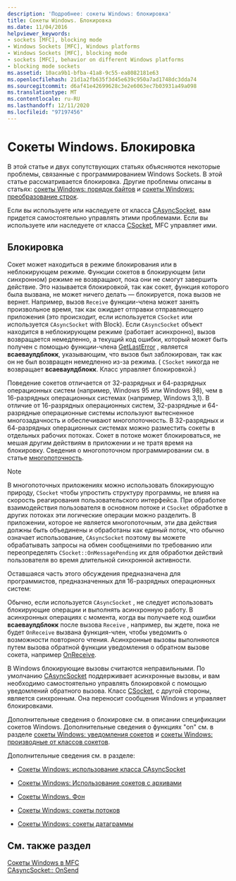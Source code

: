 ```yaml
---
description: 'Подробнее: сокеты Windows: блокировка'
title: Сокеты Windows. Блокировка
ms.date: 11/04/2016
helpviewer_keywords:
- sockets [MFC], blocking mode
- Windows Sockets [MFC], Windows platforms
- Windows Sockets [MFC], blocking mode
- sockets [MFC], behavior on different Windows platforms
- blocking mode sockets
ms.assetid: 10aca9b1-bfba-41a8-9c55-ea8082181e63
ms.openlocfilehash: 21d1a2fb635f3d45e639c950a7ad1748dc3dda74
ms.sourcegitcommit: d6af41e42699628c3e2e6063ec7b03931a49a098
ms.translationtype: MT
ms.contentlocale: ru-RU
ms.lasthandoff: 12/11/2020
ms.locfileid: "97197456"
---
```

# <a name="windows-sockets-blocking"></a>Сокеты Windows. Блокировка

В этой статье и двух сопутствующих статьях объясняются некоторые проблемы, связанные с программированием Windows Sockets. В этой статье рассматривается блокировка. Другие проблемы описаны в статьях: [сокеты Windows: порядок байтов](../mfc/windows-sockets-byte-ordering.md) и [сокеты Windows: преобразование строк](../mfc/windows-sockets-converting-strings.md).

Если вы используете или наследуете от класса [CAsyncSocket](../mfc/reference/casyncsocket-class.md), вам придется самостоятельно управлять этими проблемами. Если вы используете или наследуете от класса [CSocket](../mfc/reference/csocket-class.md), MFC управляет ими.

## <a name="blocking"></a>Блокировка

Сокет может находиться в режиме блокирования или в неблокирующем режиме. Функции сокетов в блокирующем (или синхронном) режиме не возвращают, пока они не смогут завершить действие. Это называется блокировкой, так как сокет, функция которого была вызвана, не может ничего делать — блокируется, пока вызов не вернет. Например, вызов `Receive` функции-члена может занять произвольное время, так как ожидает отправки отправляющего приложения (это происходит, если используется `CSocket` или используется `CAsyncSocket` with Block). Если `CAsyncSocket` объект находится в неблокирующем режиме (работает асинхронно), вызов возвращается немедленно, а текущий код ошибки, который может быть получен с помощью функции-члена [GetLastError](../mfc/reference/casyncsocket-class.md#getlasterror) , является **всаеваулдблокк**, указывающим, что вызов был заблокирован, так как он не был возвращен немедленно из-за режима. ( `CSocket` никогда не возвращает **всаеваулдблокк**. Класс управляет блокировкой.)

Поведение сокетов отличается от 32-разрядных и 64-разрядных операционных систем (например, Windows 95 или Windows 98), чем в 16-разрядных операционных системах (например, Windows 3,1). В отличие от 16-разрядных операционных систем, 32-разрядные и 64-разрядные операционные системы используют вытесненное многозадачность и обеспечивают многопоточность. В 32-разрядных и 64-разрядных операционных системах можно разместить сокеты в отдельных рабочих потоках. Сокет в потоке может блокироваться, не мешая другим действиям в приложении и не тратя время на блокировку. Сведения о многопоточном программировании см. в статье [многопоточность](../parallel/multithreading-support-for-older-code-visual-cpp.md).

> [!NOTE]
> В многопоточных приложениях можно использовать блокирующую природу, `CSocket` чтобы упростить структуру программы, не влияя на скорость реагирования пользовательского интерфейса. При обработке взаимодействия пользователя в основном потоке и `CSocket` обработке в других потоках эти логические операции можно разделить. В приложении, которое не является многопоточным, эти два действия должны быть объединены и обработаны как единый поток, что обычно означает использование, `CAsyncSocket` поэтому вы можете обрабатывать запросы на обмен сообщениями по требованию или переопределять `CSocket::OnMessagePending` их для обработки действий пользователя во время длительной синхронной активности.

Оставшаяся часть этого обсуждения предназначена для программистов, предназначенных для 16-разрядных операционных систем:

Обычно, если используется `CAsyncSocket` , не следует использовать блокирующие операции и выполнять асинхронную работу. В асинхронных операциях с момента, когда вы получаете код ошибки **всаеваулдблокк** после вызова `Receive` , например, вы ждете, пока не будет `OnReceive` вызвана функция-член, чтобы уведомить о возможности повторного чтения. Асинхронные вызовы выполняются путем вызова обратной функции уведомления о обратном вызове сокета, например [OnReceive](../mfc/reference/casyncsocket-class.md#onreceive).

В Windows блокирующие вызовы считаются неправильными. По умолчанию [CAsyncSocket](../mfc/reference/casyncsocket-class.md) поддерживает асинхронные вызовы, и вам необходимо самостоятельно управлять блокировкой с помощью уведомлений обратного вызова. Класс [CSocket](../mfc/reference/csocket-class.md), с другой стороны, является синхронным. Она переносит сообщения Windows и управляет блокировками.

Дополнительные сведения о блокировке см. в описании спецификации сокетов Windows. Дополнительные сведения о функциях "on" см. в разделе [сокеты Windows: уведомления сокетов](../mfc/windows-sockets-socket-notifications.md) и [сокеты Windows: производные от классов сокетов](../mfc/windows-sockets-deriving-from-socket-classes.md).

Дополнительные сведения см. в разделе:

- [Сокеты Windows: использование класса CAsyncSocket](../mfc/windows-sockets-using-class-casyncsocket.md)

- [Сокеты Windows: Использование сокетов с архивами](../mfc/windows-sockets-using-sockets-with-archives.md)

- [Сокеты Windows. Фон](../mfc/windows-sockets-background.md)

- [Сокеты Windows: сокеты потоков](../mfc/windows-sockets-stream-sockets.md)

- [Сокеты Windows: сокеты датаграммы](../mfc/windows-sockets-datagram-sockets.md)

## <a name="see-also"></a>См. также раздел

[Сокеты Windows в MFC](../mfc/windows-sockets-in-mfc.md)<br/>
[CAsyncSocket:: OnSend](../mfc/reference/casyncsocket-class.md#onsend)
